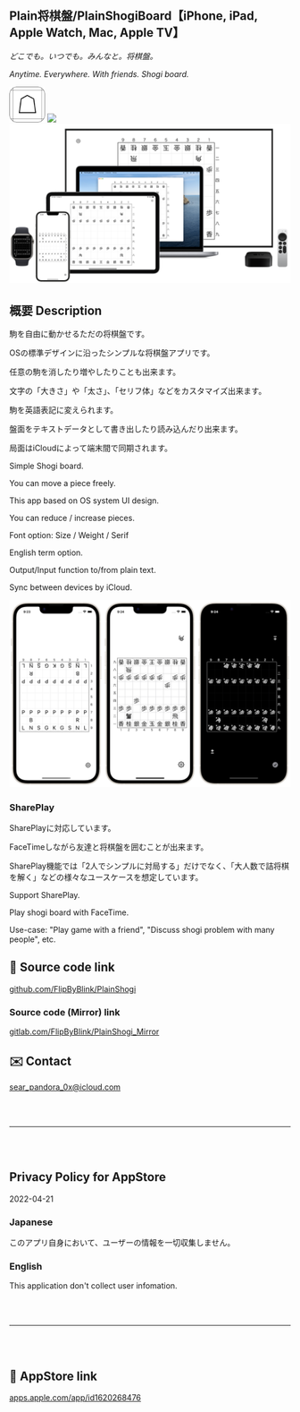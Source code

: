 Plain将棋盤/PlainShogiBoard【iPhone, iPad, Apple Watch, Mac, Apple TV】
--------------------------------------------------------------------
_どこでも。いつでも。みんなと。将棋盤。_

_Anytime. Everywhere. With friends. Shogi board._

<img src="PlainShogi/Assets.xcassets/RoundedIcon.imageset/RoundedIcon.png" width="64">

<a href="https://apps.apple.com/app/id1620268476" target="blank">
    <img src="https://developer.apple.com/assets/elements/badges/download-on-the-app-store.svg">
</a>

<img src="PlainShogi/Assets.xcassets/ConceptImage.imageset/ConceptImage.png" width="600">


概要 Description
---------------------
駒を自由に動かせるただの将棋盤です。

OSの標準デザインに沿ったシンプルな将棋盤アプリです。

任意の駒を消したり増やしたりことも出来ます。

文字の「大きさ」や「太さ」、「セリフ体」などをカスタマイズ出来ます。

駒を英語表記に変えられます。

盤面をテキストデータとして書き出したり読み込んだり出来ます。

局面はiCloudによって端末間で同期されます。


Simple Shogi board.

You can move a piece freely.

This app based on OS system UI design.

You can reduce / increase pieces.

Font option: Size / Weight / Serif

English term option.

Output/Input function to/from plain text.

Sync between devices by iCloud.


<img src="PlainShogi/Assets.xcassets/Screenshots.imageset/Screenshots.png" width="600">


### SharePlay
SharePlayに対応しています。

FaceTimeしながら友達と将棋盤を囲むことが出来ます。

SharePlay機能では「2人でシンプルに対局する」だけでなく、「大人数で詰将棋を解く」などの様々なユースケースを想定しています。


Support SharePlay.

Play shogi board with FaceTime.

Use-case: "Play game with a friend", "Discuss shogi problem with many people", etc.


🧰 Source code link
-----------------------
[github.com/FlipByBlink/PlainShogi](https://github.com/FlipByBlink/PlainShogi)

### Source code (Mirror) link
[gitlab.com/FlipByBlink/PlainShogi_Mirror](https://gitlab.com/FlipByBlink/PlainShogi_Mirror)


✉️ Contact
--------------
sear_pandora_0x@icloud.com

<br>
<br>

* * *

<br>
<br>

Privacy Policy for AppStore
----------------------------
2022-04-21

### Japanese
このアプリ自身において、ユーザーの情報を一切収集しません。

### English
This application don't collect user infomation.

<br>
<br>

* * *

<br>
<br>

<!-- URL "Support page for AppStore" -->
<!-- https://flipbyblink.github.io/PlainShogi/ -->
<!-- URL "Privacy Policy for AppStore" -->
<!-- https://flipbyblink.github.io/PlainShogi/#privacy-policy-for-appstore -->

🔗 AppStore link
------------------
[apps.apple.com/app/id1620268476](https://apps.apple.com/app/id1620268476)
